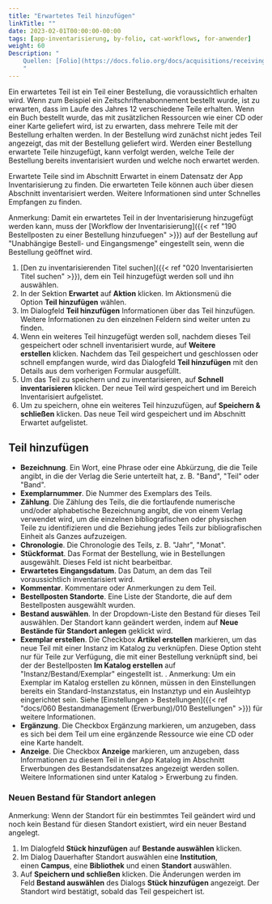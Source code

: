 ```yaml
---
title: "Erwartetes Teil hinzufügen"
linkTitle: ""
date: 2023-02-01T00:00:00-00:00
tags: [app-inventarisierung, by-folio, cat-workflows, for-anwender]
weight: 60
Description: "
    Quellen: [Folio](https://docs.folio.org/docs/acquisitions/receiving/#adding-an-expected-piece) & [GBV](https://info.gbv.de/pages/viewpage.action?pageId=851935460)
    "
---
```


Ein erwartetes Teil ist ein Teil einer Bestellung, die voraussichtlich erhalten wird. Wenn zum Beispiel ein Zeitschriftenabonnement bestellt wurde, ist zu erwarten, dass im Laufe des Jahres 12 verschiedene Teile erhalten. Wenn ein Buch bestellt wurde, das mit zusätzlichen Ressourcen wie einer CD oder einer Karte geliefert wird, ist zu erwarten, dass mehrere Teile mit der Bestellung erhalten werden. In der Bestellung wird zunächst nicht jedes Teil angezeigt, das mit der Bestellung geliefert wird. Werden einer Bestellung erwartete Teile hinzugefügt, kann verfolgt werden, welche Teile der Bestellung bereits inventarisiert wurden und welche noch erwartet werden.

Erwartete Teile sind im Abschnitt Erwartet in einem Datensatz der App Inventarisierung zu finden. Die erwarteten Teile können auch über diesen Abschnitt inventarisiert werden. Weitere Informationen sind unter Schnelles Empfangen zu finden.

Anmerkung: Damit ein erwartetes Teil in der Inventarisierung hinzugefügt werden kann, muss der [Workflow der Inventarisierung]({{< ref "190 Bestellposten zu einer Bestellung hinzufuegen" >}}) auf der Bestellung auf "Unabhängige Bestell- und Eingangsmenge" eingestellt sein, wenn die Bestellung geöffnet wird.

1.  [Den zu inventarisierenden Titel suchen]({{< ref "020 Inventarisierten Titel suchen" >}}), dem ein Teil hinzugefügt werden soll und ihn auswählen.
2.  In der Sektion **Erwartet** auf **Aktion** klicken. Im Aktionsmenü die Option **Teil hinzufügen** wählen.
3.  Im Dialogfeld **Teil hinzufügen** Informationen über das Teil hinzufügen. Weitere Informationen zu den einzelnen Feldern sind weiter unten zu finden.
4.  Wenn ein weiteres Teil hinzugefügt werden soll, nachdem dieses Teil gespeichert oder schnell inventarisiert wurde, auf **Weitere erstellen** klicken. Nachdem das Teil gespeichert und geschlossen oder schnell empfangen wurde, wird das Dialogfeld **Teil hinzufügen** mit den Details aus dem vorherigen Formular ausgefüllt.
5.  Um das Teil zu speichern und zu inventarisieren, auf **Schnell inventarisieren** klicken. Der neue Teil wird gespeichert und im Bereich Inventarisiert aufgelistet.
6.  Um zu speichern, ohne ein weiteres Teil hinzuzufügen, auf **Speichern & schließen** klicken. Das neue Teil wird gespeichert und im Abschnitt Erwartet aufgelistet.

## Teil hinzufügen

* **Bezeichnung**. Ein Wort, eine Phrase oder eine Abkürzung, die die Teile angibt, in die der Verlag die Serie unterteilt hat, z. B. "Band", "Teil" oder "Band".
* **Exemplarnummer**. Die Nummer des Exemplars des Teils.
* **Zählung**. Die Zählung des Teils, die die fortlaufende numerische und/oder alphabetische Bezeichnung angibt, die von einem Verlag verwendet wird, um die einzelnen bibliografischen oder physischen Teile zu identifizieren und die Beziehung jedes Teils zur bibliografischen Einheit als Ganzes aufzuzeigen.
* **Chronologie**. Die Chronologie des Teils, z. B. "Jahr", "Monat".
* **Stückformat**. Das Format der Bestellung, wie in Bestellungen ausgewählt. Dieses Feld ist nicht bearbeitbar.
* **Erwartetes Eingangsdatum**. Das Datum, an dem das Teil voraussichtlich inventarisiert wird.
* **Kommentar**. Kommentare oder Anmerkungen zu dem Teil.
* **Bestellposten Standorte**. Eine Liste der Standorte, die auf dem Bestellposten ausgewählt wurden.
* **Bestand auswählen**. In der Dropdown-Liste den Bestand für dieses Teil auswählen. Der Standort kann geändert werden, indem auf **Neue Bestände für Standort anlegen** geklickt wird.
* **Exemplar erstellen**. Die Checkbox **Artikel erstellen** markieren, um das neue Teil mit einer Instanz im Katalog zu verknüpfen. Diese Option steht nur für Teile zur Verfügung, die mit einer Bestellung verknüpft sind, bei der der Bestellposten **Im Katalog erstellen** auf "Instanz/Bestand/Exemplar" eingestellt ist. . Anmerkung: Um ein Exemplar im Katalog erstellen zu können, müssen in den Einstellungen bereits ein Standard-Instanzstatus, ein Instanztyp und ein Ausleihtyp eingerichtet sein. Siehe [Einstellungen > Bestellungen]({{< ref "docs/060 Bestandmanagement (Erwerbung)/010 Bestellungen" >}}) für weitere Informationen.
* **Ergänzung**. Die Checkbox Ergänzung markieren, um anzugeben, dass es sich bei dem Teil um eine ergänzende Ressource wie eine CD oder eine Karte handelt.
* **Anzeige**. Die Checkbox **Anzeige** markieren, um anzugeben, dass Informationen zu diesem Teil in der App Katalog im Abschnitt Erwerbungen des Bestandsdatensatzes angezeigt werden sollen. Weitere Informationen sind unter Katalog > Erwerbung zu finden.

### Neuen Bestand für Standort anlegen

Anmerkung: Wenn der Standort für ein bestimmtes Teil geändert wird und noch kein Bestand für diesen Standort existiert, wird ein neuer Bestand angelegt.

1.  Im Dialogfeld **Stück hinzufügen** auf **Bestande auswählen** klicken.
2.  Im Dialog Dauerhafter Standort auswählen eine **Institution**, einen **Campus**, eine **Bibliothek** und einen **Standort** auswählen.
3.  Auf **Speichern und schließen** klicken. Die Änderungen werden im Feld **Bestand auswählen** des Dialogs **Stück hinzufügen** angezeigt. Der Standort wird bestätigt, sobald das Teil gespeichert ist.
